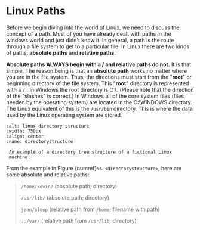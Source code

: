# Linux Paths

Before we begin diving into the world of Linux, we need to discuss the
concept of a path. Most of you have already dealt with paths in the
windows world and just didn't know it. In general, a path is the route
through a file system to get to a particular file. In Linux there are
two kinds of paths: **absolute paths** and **relative paths**.

**Absolute paths ALWAYS begin with a / and relative paths do not.** It
is that simple. The reason being is that an **absolute path** works no
matter where you are in the file system. Thus, the directions must start
from the "**root**" or beginning directory of the file system. This
"**root**" directory is represented with a `/` . In Windows the root
directory is C:\\. (Please note that the direction of the "slashes" is
correct.) In Windows all of the core system files (files needed by the
operating system) are located in the C:\\WINDOWS directory. The Linux
equivalent of this is the `/usr/bin` directory. This is where the data
used by the Linux operating system are stored.

```{figure} ../images/linux_directory_structure.png
:alt: linux directory structure
:width: 750px
:align: center
:name: directorystructure

 An example of a directory tree structure of a fictional Linux
 machine.
```

From the example in Figure {numref}`%s <directorystructure>`, here are
some absolute and relative paths:

> `/home/kevin/` (absolute path; directory)
>
> `/usr/lib/` (absolute path; directory)
>
> `john/bloop` (relative path from `/home`; filename with path)
>
> `../var/` (relative path from `/usr/lib`; directory)
